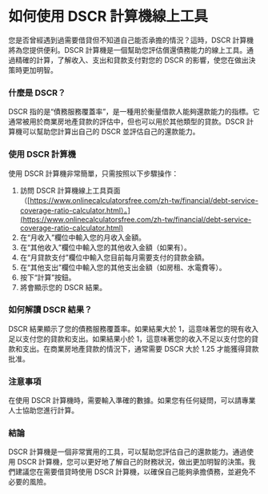 如何使用 DSCR 計算機線上工具
=================

您是否曾經遇到過需要借貸但不知道自己能否承擔的情況？這時，DSCR 計算機將為您提供便利。DSCR 計算機是一個幫助您評估償還債務能力的線上工具。通過精確的計算，了解收入、支出和貸款支付對您的 DSCR 的影響，使您在做出決策時更加明智。

### 什麼是 DSCR？

DSCR 指的是“債務服務覆蓋率”，是一種用於衡量借款人能夠還款能力的指標。它通常被用於商業房地產貸款的評估中，但也可以用於其他類型的貸款。DSCR 計算機可以幫助您計算出自己的 DSCR 並評估自己的還款能力。

### 使用 DSCR 計算機

使用 DSCR 計算機非常簡單，只需按照以下步驟操作：

1. 訪問 DSCR 計算機線上工具頁面（[https://www.onlinecalculatorsfree.com/zh-tw/financial/debt-service-coverage-ratio-calculator.html）。](https://www.onlinecalculatorsfree.com/zh-tw/financial/debt-service-coverage-ratio-calculator.html)
2. 在“月收入”欄位中輸入您的月收入金額。
3. 在“其他收入”欄位中輸入您的其他收入金額（如果有）。
4. 在“月貸款支付”欄位中輸入您目前每月需要支付的貸款金額。
5. 在“其他支出”欄位中輸入您的其他支出金額（如房租、水電費等）。
6. 按下“計算”按鈕。
7. 將會顯示您的 DSCR 結果。

### 如何解讀 DSCR 結果？

DSCR 結果顯示了您的債務服務覆蓋率。如果結果大於 1，這意味著您的現有收入足以支付您的貸款和支出。如果結果小於 1，這意味著您的收入不足以支付您的貸款和支出。在商業房地產貸款的情況下，通常需要 DSCR 大於 1.25 才能獲得貸款批准。

### 注意事項

在使用 DSCR 計算機時，需要輸入準確的數據。如果您有任何疑問，可以請專業人士協助您進行計算。

### 結論

DSCR 計算機是一個非常實用的工具，可以幫助您評估自己的還款能力。通過使用 DSCR 計算機，您可以更好地了解自己的財務狀況，做出更加明智的決策。我們建議您在需要借貸時使用 DSCR 計算機，以確保自己能夠承擔債務，並避免不必要的風險。